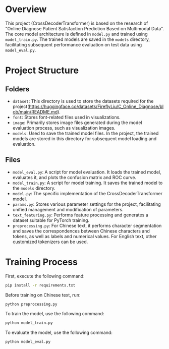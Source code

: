 # Overview

This project (CrossDecoderTransformer) is based on the research of "Online Diagnose Patient Satisfaction Prediction Based on Multimodal Data". The core model architecture is defined in `model.py` and trained using `model_train.py`. The trained models are saved in the `models` directory, facilitating subsequent performance evaluation on test data using `model_eval.py`.

# Project Structure

## Folders
- `dataset`: This directory is used to store the datasets required for the project(https://huggingface.co/datasets/FireflyLiu/C_Online_Diagnose/blob/main/README.md).
- `font`: Stores font-related files used in visualizations.
- `image`: Primarily stores image files generated during the model evaluation process, such as visualization images.
- `models`: Used to save the trained model files. In the project, the trained models are stored in this directory for subsequent model loading and evaluation.

## Files
- `model_eval.py`: A script for model evaluation. It loads the trained model, evaluates it, and plots the confusion matrix and ROC curve.
- `model_train.py`: A script for model training. It saves the trained model to the `models` directory.
- `model.py`: The specific implementation of the CrossDecoderTransformer model.
- `params.py`: Stores various parameter settings for the project, facilitating unified management and modification of parameters.
- `text_featuring.py`: Performs feature processing and generates a dataset suitable for PyTorch training.
- `preprocessing.py`: For Chinese text, it performs character segmentation and saves the correspondences between Chinese characters and tokens, as well as labels and numerical values. For English text, other customized tokenizers can be used.

# Training Process

First, execute the following command:
```bash
pip install -r requirements.txt
```

Before training on Chinese text, run:
```bash
python preprocessing.py
```

To train the model, use the following command:
```bash
python model_train.py
```

To evaluate the model, use the following command:
```bash
python model_eval.py
```